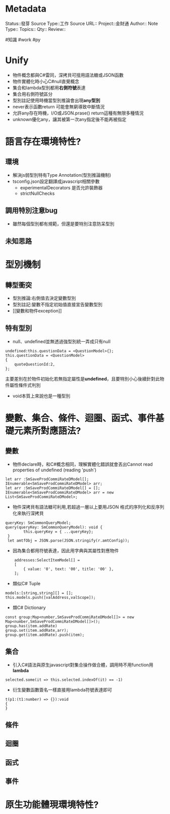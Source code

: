 # Metadata
Status::發芽
Source Type::工作
Source URL::
Project::金財通
Author::
Note Type::
Topics::
Qty::
Review::

#知識   #work #py 
# Unify
- 物件概念都與C#雷同，深拷貝可擅用語法糖或JSON函數
- 物件實體化時小心C#null直覺概念
- 集合和lambda型別都用**右側符號**表達
- 集合用右側符號區分
- 型別註記使用時機當型別推論會出現**any型別**
- never表示函數return 可能會無窮導致中斷情況
- 允許any存在時機，I/O或JSON.prase() return這種有無限多種情況
- unknown優化any，讓其被第一次any指定後不能再被指定
# 語言存在環境特性?
## 環境
- 解決js弱型別特有Type Annotation(型別推論機制)
- tsconfig.json設定翻譯成javascript相關參數
  - experimentalDecorators 是否允許裝飾器
  - strictNullChecks
## 調用特別注意bug
- 雖然每個型別都有規範，但還是要特別注意防呆型別
## 未知思路

# 型別機制
## 轉型衝突
- 型別推論:右側值去決定變數型別
- 型別註記:變數不指定初始值直接宣告變數型別
- [[變數和物件exception]]
## 特有型別
- null、undefined並無透過強型別統一弄成只有null
```
undefined:this.questionData = <QuestionModel>{};
this.questionData = <QuestionModel>
{
	quoteQuestionId:2,
};
```
主要差別在於物件初始化若無指定屬性是**undefined**，且要特別小心後續針對此物件屬性條件式判別
- void本質上來說也是一種型別

# 變數、集合、條件、迴圈、函式、事件基礎元素所對應語法?
## 變數
- 物件declare時，和C#概念相同，理解實體化錯誤就會丟出Cannot read properties of undefined (reading 'push')
```
let arr :SmSaveProdCommiRateDModel[];
IEnumerable<SmSaveProdCommiRateDModel> arr;
let arr :SmSaveProdCommiRateDModel[] = [];
IEnumerable<SmSaveProdCommiRateDModel> arr = new List<SmSaveProdCommiRateDModel>;
```
- 物件深拷貝有語法糖可利用,若超過一層以上要用JSON 格式的序列化和反序列化來執行深拷貝
```
queryKey: SmCommonQueryModel;
query(queryKey: SmCommonQueryModel): void {
        this.queryKey = { ...queryKey};
 }
 let amtfObj = JSON.parse(JSON.stringify(r.amtConfig));
```
- 因為集合都用符號表達，因此用字典與其屬性對應物件
```
    addresses:SelectItemModel[] =
    [
        { value: '0', text: '00', title: '00' },
    ];
```
- 類似C# Tuple
```
models:[string,string][] = [];
this.models.push([valAddress,valScope]);
```
- 類C# Dictionary
```
const group:Map<number,SmSaveProdCommiRateDModel[]> = new Map<number,SmSaveProdCommiRateDModel[]>();
group.has(item.addRate)
group.set(item.addRate,arr);
group.get(item.addRate).push(item);
```
## 集合
- 引入C#語法與原生javascript對集合操作做合體，調用時不用function用**lambda**
```
selected.some(it => this.selected.indexOf(it) == -1)
```
- 衍生變數函數簽名一樣直接用lambda符號表達即可
```
t(p1:(t1:number) => {}):void
{
}
```
## 條件
## 迴圈
## 函式
## 事件

# 原生功能體現環境特性?


